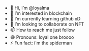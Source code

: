 - 👋 Hi, I’m @loyalma
- 👀 I’m interested in blockchain  
- 🌱 I’m currently learning github xD  
- 💞️ I’m looking to collaborate on NFT  
- 📫 How to reach me just follow    
- 😄 Pronouns: loyal one broooo
- ⚡ Fun fact: i'm the spiderman

<!---
loyalma/loyalma is a ✨ special ✨ repository because its `README.md` (this file) appears on your GitHub profile.
You can click the Preview link to take a look at your changes.
--->
